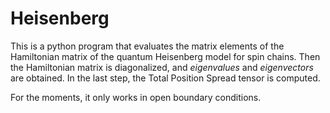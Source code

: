 Heisenberg
==========

This is a python program that evaluates the matrix elements of the Hamiltonian
matrix of the quantum Heisenberg model for spin chains. Then the Hamiltonian
matrix is diagonalized, and *eigenvalues* and *eigenvectors* are obtained. In
the last step, the Total Position Spread tensor is computed.

For the moments, it only works in open boundary conditions.
